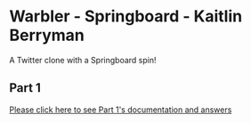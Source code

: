 # Warbler - Springboard - Kaitlin Berryman

A Twitter clone with a Springboard spin!

## Part 1
[Please click here to see Part 1's documentation and answers](./Part1.md)
